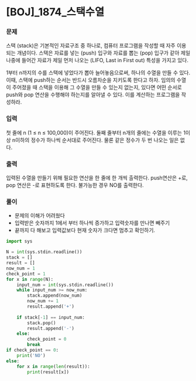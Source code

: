 # [BOJ]_1874_스택수열

### 문제

스택 (stack)은 기본적인 자료구조 중 하나로, 컴퓨터 프로그램을 작성할 때 자주 이용되는 개념이다. 스택은 자료를 넣는 (push) 입구와 자료를 뽑는 (pop) 입구가 같아 제일 나중에 들어간 자료가 제일 먼저 나오는 (LIFO, Last in First out) 특성을 가지고 있다.

1부터 n까지의 수를 스택에 넣었다가 뽑아 늘어놓음으로써, 하나의 수열을 만들 수 있다. 이때, 스택에 push하는 순서는 반드시 오름차순을 지키도록 한다고 하자. 임의의 수열이 주어졌을 때 스택을 이용해 그 수열을 만들 수 있는지 없는지, 있다면 어떤 순서로 push와 pop 연산을 수행해야 하는지를 알아낼 수 있다. 이를 계산하는 프로그램을 작성하라.

### 입력

첫 줄에 n (1 ≤ n ≤ 100,000)이 주어진다. 둘째 줄부터 n개의 줄에는 수열을 이루는 1이상 n이하의 정수가 하나씩 순서대로 주어진다. 물론 같은 정수가 두 번 나오는 일은 없다.

### 출력

입력된 수열을 만들기 위해 필요한 연산을 한 줄에 한 개씩 출력한다. push연산은 +로, pop 연산은 -로 표현하도록 한다. 불가능한 경우 NO를 출력한다.

### 풀이

- 문제의 이해가 어려웠다
- 입력받은 숫자까지 1에서 부터 하나씩 증가하고 입력숫자를 만나면 빼주기
- 끝까지 다 해보고 입력값보다 현재 숫자가 크다면 멈추고 확인하기. 

```python
import sys

N = int(sys.stdin.readline())
stack = []
result = []
now_num = 1
check_point = 1
for x in range(N):
    input_num = int(sys.stdin.readline())
    while input_num >= now_num:
        stack.append(now_num)
        now_num += 1
        result.append('+')
    
    if stack[-1] == input_num:
        stack.pop()
        result.append('-')
    else:
        check_point = 0
        break
if check_point == 0:
    print('NO')
else:
    for x in range(len(result)):
        print(result[x])
```





